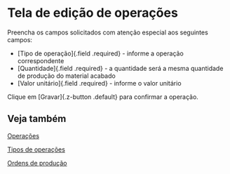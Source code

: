 # Tela de edição de operações

Preencha os campos solicitados com atenção especial aos seguintes campos:

* [Tipo de operação]{.field .required} - informe a operação correspondente
* [Quantidade]{.field .required} - a quantidade será a mesma quantidade de produção do material acabado
* [Valor unitário]{.field .required} - informe o valor unitário

Clique em [Gravar]{.z-button .default} para confirmar a operação.

## Veja também

[Operações](operation)

[Tipos de operações](operationType)

[Ordens de produção](productionOrder)